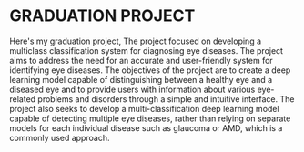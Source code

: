 # GRADUATION PROJECT
Here's my graduation project, The project focused on developing a multiclass classification system for diagnosing eye diseases.
The project aims to address the need for an accurate and user-friendly system for identifying eye diseases. The objectives of the project are to create a deep learning model capable of distinguishing between a healthy eye and a diseased eye and to provide users with information about various eye-related problems and disorders through a simple and intuitive interface.
The project also seeks to develop a multi-classification deep learning model capable of detecting multiple eye diseases, rather than relying on separate models for each individual disease such as glaucoma or AMD, which is a commonly used approach.
